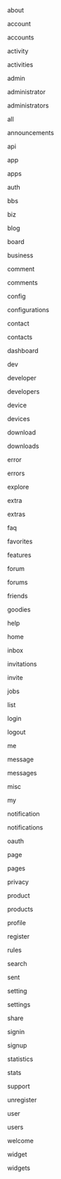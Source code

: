 about

account

accounts

activity

activities

admin

administrator

administrators

all

announcements

api

app

apps

auth

bbs

biz

blog

board

business

comment

comments

config

configurations

contact

contacts

dashboard

dev

developer

developers

device

devices

download

downloads

error

errors

explore

extra

extras

faq

favorites

features

forum

forums

friends

goodies

help

home

inbox

invitations

invite

jobs

list

login

logout

me

message

messages

misc

my

notification

notifications

oauth

page

pages

privacy

product

products

profile

register

rules

search

sent

setting

settings

share

signin

signup

statistics

stats

support

unregister

user

users

welcome

widget

widgets